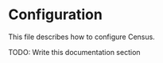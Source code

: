 # Configuration

This file describes how to configure Census.

TODO: Write this documentation section
